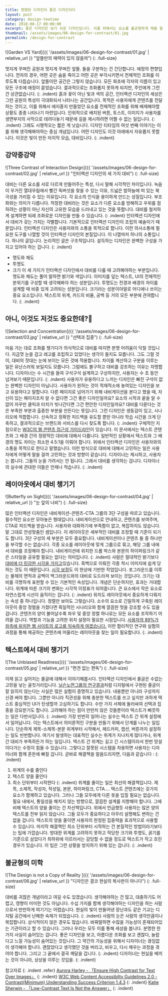```yaml
---
title: 편향된 디자인이 좋은 디자인이다
layout: post
category: design-teatime
date: 2018-08-17 00:00:00
excerpt: 좋은 디자인은 보기 쉬운 디자인입니다. 이를 위해서는 요소를 불균형하게 채울 필요가 있습니다. 대비를 고려하면 좋은 디자인을 만들 수 있습니다.
thumbnail: /assets/images/06-design-for-contrast/01.jpg
permalink: /design-for-contrast
---
```

![Garden VS Yard]({{ '/assets/images/06-design-for-contrast/01.jpg' | relative_url }} "앞뜰만의 매력이 있지 않을까")
{: .full-size}

멋지게 꾸며진 공원과 멋지게 꾸며진 앞뜰. 둘을 구분하는 건 간단합니다. 애정의 편향입니다. 전자의 경우, 어떤 곳은 숨을 죽이고 어떤 곳은 부각시키면서 전체적인 조화를 이루도록 다듭습니다. 앞뜰이란 공간은 그렇지 않습니다. 모든 화초에 각자의 이름이 있고 모든 구조에 애정이 묻었습니다. 결과적으로는 조화롭지 못하게 되지만, 주인에게 그런 건 상관없습니다.
{: .indent}
흙과 꽃이 아닌 빛과 색의 공간, 인터랙션 디자인의 세상은 그런 공원의 특성이 극대화되서 나타나는 공간입니다. 목적은 사용자에게 콘텐츠를 전달하는 것이고, 이를 위해서 애지중지 만들었던 요소를 전체적인 조화를 위해 배제해야할 상황도 종종 나타나기 마련입니다. 인위적으로 배치된 버튼, 토스트, 이미지가 사용자를 생면부지의 사막으로 데려다놓기 때문에 길을 제시하려면 어쩔 수 없는 일입니다.
{: .indent}
그래도 시행착오는 짧은 게 낫습니다. 디자인 티타임의 여섯 번째 이야기는 이를 위해 생각해봐야하는 중심 개념입니다. 어떤 디자인도 이것 아래에서 자유롭지 못합니다. 이것은 빛이 만든 마지막 모습, 대비입니다.
{: .indent}

## 강약중강약

![Three Contrast of Interaction Design]({{ '/assets/images/06-design-for-contrast/02.jpg' | relative_url }} "인터랙션 디자인의 세 가지 대비")
{: .full-size}

대비는 다른 요소를 서로 다르게 만들어주는 특성, 다시 말해 시각적인 차이입니다. 녹음이 우거진 열대우림에서 빨간 독버섯을 찾을 수 있는 이유, 드넓은 밤하늘에 떠 있는 북극성을 가리킬 수 있는 이유입니다. 각 요소의 인식을 용이하게 만드는 성질입니다. 부조화와는 의미가 다릅니다. 적정한 대비라는 것은 요소가 다른 요소를 방해하고 우위를 점하려는 상황이 아닌 자신의 고유한 모습을 드러내고 있는 것을 뜻합니다. 대비를 철저하게 설계하면 되레 조화로운 디자인을 만들 수 있습니다.
{: .indent}
인터랙션 디자인에서 대비가 갖는 가치는 각별합니다. 기본적으로 인터랙션 디자인이 조립의 예술이기 때문입니다. 인터랙션 디자인은 사용자와의 소통을 목적으로 합니다. 이런 의사소통에 필요한 도구를 나열할 것이 인터랙션 디자인의 본질입니다. 이 나열마저 하나의 소통입니다. 하나의 글입니다. 논리적인 글은 구조적입니다. 설득하는 디자인은 완벽한 구성을 가지고 있어야 하는 겁니다.
{: .indent}
- 명도와 채도
- 투명도
- 크기
이 세 가지가 인터랙션 디자인에서 대비를 다룰 때 고려해야하는 부분입니다. 명도와 채도는 풀어 말하면 밝기와 색입니다. 이미지를 덮는 텍스트, UI의 전체적인 분위기를 구성할 때 생각해봐야 하는 성분입니다. 투명도는 전경과 배경의 차이를 설계할 때 비중 있게 고려되는 성분입니다. 크기라는 성분이야말로 어디에나 쓰이는 중요 요소입니다. 텍스트의 위계, 카드의 비율, 공백 등 거의 모든 부분에 관여합니다.
{: .indent}

## 아니, 이것도 저것도 중요한데?🤔

![Selection and Concentration]({{ '/assets/images/06-design-for-contrast/03.jpg' | relative_url }} "선택과 집중")
{: .full-size}

마음 가는 대로 조화를 챙기다가 의식적으로 대비를 따지면 분명 어려움이 닥칠 것입니다. 지금껏 눈을 감고 레고를 조립하고 있었다는 생각이 들지도 모릅니다. 그도 그럴 것이, 대비의 잣대는 눈에 보이는 모든 것에 적용합니다. 차이를 계산하고 구분을 이루는 일은 유난스러워 보일지도 모릅니다. 그럼에도 불구하고 대비를 강조하는 이유는 자명합니다. 디자이너는 수 시간을 들여 구석구석 설계하고 구상하지만, 사용자는 수 초 동안 넘겨보기 때문입니다.
{: .indent}
사용자가 유용하다고 느끼는 디자인은 빠진 구석이 없는 완벽한 디자인이 아닙니다. 사용자가 원하는 것이 적재적소에 놓여있는 디자인을 보고 유용하다고 말합니다. 다른 페이지로 넘어가기 위해 내비게이션을 본다고 했을 때, 자신이 있는 페이지조차 알 수 없다면 그건 좋은 디자인일까요? 요소의 시작과 끝을 알 수 없어 자꾸만 클릭과 터치가 빗나간다면 그건 편안한 디자인일까요? 대비를 다룬다는 것은 부족한 부분과 출중한 부분을 만든다는 뜻입니다. 그런 디자인은 생동감이 있고, 시나리오에 적합합니다. 신속하고 정확한 피드백을 유도할 뿐만 아니라 학습 시간을 크게 단축하고, 결과적으로는 브랜드와 서비스를 다시 찾도록 합니다.
{: .indent}
구체적인 지침으로는 [W3C의 웹 콘텐츠 접근성 가이드라인](https://www.w3.org/TR/UNDERSTANDING-WCAG20/visual-audio-contrast-contrast.html)이 있습니다. 이 문서에서는 텍스트 콘텐츠와 그 배경 간의 정량적인 대비에 대해서 다룹니다. 일반적인 상황에서 텍스트와 그 배경의 명도 차이는 최소한 4.5:1을 이뤄야 합니다. 위에서 인터랙션 디자인은 사용자와의 소통을 목적으로 한다고 말했습니다. 이런 방식으로 대비에 대해서 고민하는 일은 사용자에게 어떻게 말을 걸까 고민하는 것과 방향이 같습니다. 디자이너는 제시하고, 사용자는 봅니다. 그들의 눈을 가려서는 안 됩니다. 그래서 대비를 생각하는 겁니다. 디자이너의 실수에 관대한 이들은 언제나 적습니다.
{: .indent}

## 레이아웃에서 대비 챙기기

![Butterfly on Sight]({{ '/assets/images/06-design-for-contrast/04.jpg' | relative_url }} "눈 앞의 나비")
{: .full-size}

많은 인터랙션 디자인은 내비게이션-콘텐츠-CTA 그룹의 3단 구성을 따르고 있습니다. 필수적인 요소만 모아놓은 형태입니다. 내비게이션으로 안내하고, 콘텐츠를 보여주며, CTA로 피드백을 받습니다. 사용자와 대화하기에 부족함이 없고, 복잡하지도 않습니다. 말 그대로 안성맞춤인 셈입니다. 이 레이아웃은 세부적인 대비를 조정할 때 기준이 되기도 합니다. 3단 구성의 세 부분은 모두 중요합니다. 내비게이션이나 콘텐츠 둘 중 하나만을 부각할 수는 없습니다. 각종 요소를 레이아웃에 맞게 그룹으로 묶고, 해당 그룹 내에서 대비를 조정해야 합니다. 내비게이션에 위치한 드롭 박스와 본문의 하이퍼링크가 같은 스타일을 공유할 필요는 없다는 의미입니다.
{: .indent}
사람은 절대적인 밝기보다 [대비에 더 민감한 시각을 가지고](https://ko.wikipedia.org/wiki/%EC%BD%98%ED%8A%B8%EB%9D%BC%EC%8A%A4%ED%8A%B8)있습니다. 흑백으로 이뤄진 각종 착시 이미지에 쉽게 당하는 것도 이 때문입니다. [시각 보정](https://medium.com/@lukejones/optical-adjustment-b55492a1165c)도 이 현상에 기반한 작업입니다. 포그라운드를 이루는 물체의 면적과 공백이 백그라운드와의 대비로 도드라져 보이는 것입니다. 크기는 대비를 극명하게 표현할 수 있는 기본적인 속성입니다. 개념은 단순하지만, 효과는 거대합니다. 위계에 따른 크기의 변화는 시각적 이정표가 되어줍니다. 큰 요소에서 작은 요소로 자연스럽게 시선이 움직이는 겁니다.
{: .indent}
위치도 레이아웃에서 중요하게 다뤄지는 속성 중 하나입니다. 정렬만 보아도 그렇습니다. 소수의 요소로 긴밀하게 구축된 레이아웃이 중앙 정렬을 가졌다면 획일적인 시나리오와 함께 깔끔한 멋을 강조할 수도 있을 겁니다. 콘텐츠의 양이 불어날수록 좌우 및 중앙 정렬 하나로는 모든 요소를 조작하기 어려울 겁니다. 역할과 기능을 고려한 위치 설정이 필요한 시점입니다. [사용자의 89%가 좌측에 위치한 웹 사이트의 로고를 익숙하게 여겼습니다.](https://www.nngroup.com/articles/logo-placement-brand-recall/) 이런 합리적인 연구와 실험의 과정을 통해 제공하는 콘텐츠에 어울리는 레이아웃을 찾는 일이 필요합니다.
{: .indent}

## 텍스트에서 대비 챙기기

![The Unbiased Readiness]({{ '/assets/images/06-design-for-contrast/05.jpg' | relative_url }} "편견 없는 편독")
{: .full-size}

이제 읽고 싶어지는 줄글에 대해서 이야기해봅시다. 인터랙션 디자인에서 줄글은 수없는 고민을 낳는 골칫거리입니다. [닐슨노먼그룹의 연구결과](https://www.nngroup.com/articles/f-shaped-pattern-reading-web-content-discovered/)처럼 디지털에서 구현된 줄글이 잘 읽히지 않는다는 사실은 많은 실험이 증명하고 있습니다. 내용뿐만 아니라 구성까지 신경 써야 합니다. 그뿐만 아니라 직관성을 위해 충분한 텍스트를 쓰고 싶지만 과하게 텍스트 중심적인 UI가 탄생할까 고심하기도 합니다. 수만 가지 서체에 둘러싸여 선택과 집중을 강요받기도 합니다. 고려해야 하는 점이 만만치 않은 것들뿐이라 텍스트가 삐끗하는 일은 다반사입니다.
{: .indent}
가장 빈번히 일어나는 실수는 텍스트 간 위계 설정에서 일어납니다. 이는 텍스트에서 의미론적인 구분을 만들기 위해서 단계를 나누는 일입니다. 단순하게 제목-소제목-본문 위계부터 시작해서, 헤드카피, 캡션, 버튼까지 설정하는 일도 빈번합니다. 여기서 발생하는 대표적인 실수는 위계가 지나치게 많다거나, 위계 간 대비가 부족하든가 하는 일입니다. 텍스트 간 위계는 길고 긴 시스템이라서 한번 망설이다가는 수정이 힘들 수 있습니다. 그렇다고 잘못된 시스템을 차용하면 사용자는 디자이너와 함께 혼돈에 빠질 겁니다. 곧바로 해결책을 말씀드리자면, 다음과 같습니다 :
{: .indent}
1. 위계의 수를 줄인다
2. 텍스트 양을 줄인다
3. 최소 단위부터 시작한다
{: .indent}
위계를 줄이는 일은 최선의 해결책입니다. 제목, 소제목, 작성자, 작성일, 본문, 하이퍼링크, CTA…. 텍스트 콘텐츠에는 갖가지 요소가 함께하고 있습니다. 그러나 그들 모두에게 다른 옷을 입힐 필요는 없습니다. 필요 내에서, 통일성을 해치지 않는 방향으로, 깔끔한 설계를 지향해야 합니다. 그에 비해 텍스트의 양을 줄이는 건 차선책입니다. 위에서 언급했듯 사용자는 많은 양의 텍스트를 전부 읽지 않습니다. 그들 모두가 중요하다고 아무리 설명해도 변하는 건 없을 겁니다. 텍스트의 양을 줄이면 사용자의 한정된 집중력을 효과적으로 사용할 수 있습니다. 마지막 해결책인 최소 단위부터 시작하는 건 본질적인 방법이라기보다는 팁에 가깝습니다. 방대한 위계를 고려하지 못하고 적당한 크기와 투명도, 굵기를 기준으로 삼았다가 최하위에 이르러서는 감당할 수 없을 정도로 텍스트가 작고 흐린 경우가 있습니다. 이 팁은 그런 상황을 방지하기 위해 있는 겁니다.
{: .indent}

## 불균형의 미학

![The Design is not a Copy of Reality ]({{ '/assets/images/06-design-for-contrast/06.jpg' | relative_url }} "디자인은 결코 현실의 복사판이 아니다")
{: .full-size}

대비를 귀찮은 개념이라고 여길 수도 있겠습니다. 생각해야하는 건 많고, 대충하기도 어렵고, 영향이 미미한 것도 아닙니다. 수십 가지를 함께 생각해야하는 디자인을 하는 사람으로서 만만하게 여기기는 어렵습니다. 현실의 빛이 만들어낸 장난과도 같은 기교는 디지털 공간에서 난해한 숙제가 되었습니다.
{: .indent}
사람의 눈은 사람의 생각만큼이나 복잡합니다. 상식적이지 않은 경우도 많습니다. 바꿔말하면 수많을 가능성이 혼재되어있는 기관이라고 할 수 있습니다. 그러나 우리는 모두 이를 통해 세상을 봅니다. 분명한 한 가지 사실이 숨어있는 겁니다. 좋은 디자인을 보고, 아름다운 조화를 보고 괜찮다, 놀랍다고 느낄 가능성이 숨어있는 것입니다. 그 약간의 가능성을 위해서 디자이너는 끊임없이 생각해야 합니다. 괜찮았다고 생각했던 것을 버리고, 비우고, 다시 채우는 과정을 겪어야 합니다. 그리고 그 끝에서 결국 깨달을 겁니다.
{: .indent}
디자이너는 현실을 베끼는 것이 아니라, 상상을 이루는 것임을.
{: .indent}

참고자료
{: .indent .refer}
[Aurora Harley - 「Ensure High Contrast for Text Over Images」](https://www.nngroup.com/articles/text-over-images/)
{: .indent}
[W3C Web Content Accessibilty Guidelines 2.0 - Contrast(Minimum) Understanding Success Criterion 1.4.3](https://www.w3.org/TR/UNDERSTANDING-WCAG20/visual-audio-contrast-contrast.html)
{: .indent}
[Katie Sherwin - 「Low-Contrast Text Is Not the Answer」](https://www.nngroup.com/articles/low-contrast/)
{: .indent}